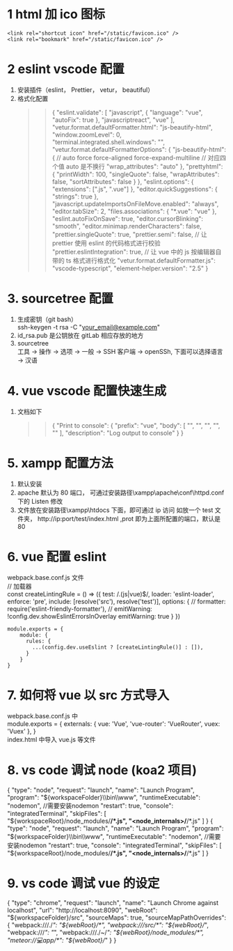 # 1 html 加 ico 图标

    <link rel="shortcut icon" href="/static/favicon.ico" />
    <link rel="bookmark" href="/static/favicon.ico" />

# 2 eslint vscode 配置

1.  安装插件（eslint， Prettier， vetur， beautiful）
2.  格式化配置
    > > {
    > > "eslint.validate": [
        "javascript",
        {
          "language": "vue",
          "autoFix": true
        },
        "javascriptreact",
        "vue"
    ],
    "vetur.format.defaultFormatter.html": "js-beautify-html",
    "window.zoomLevel": 0,
    "terminal.integrated.shell.windows": "",
    "vetur.format.defaultFormatterOptions": {
    "js-beautify-html": {
    // auto force force-aligned force-expand-multiline
    // 对应四个值 auto 是不换行
    "wrap_attributes": "auto"
    },
    "prettyhtml": {
    "printWidth": 100,
    "singleQuote": false,
    "wrapAttributes": false,
    "sortAttributes": false
    }
    },
    "eslint.options": {
    "extensions": [".js", ".vue"]
    },
    "editor.quickSuggestions": {
    "strings": true
    },
    "javascript.updateImportsOnFileMove.enabled": "always",
    "editor.tabSize": 2,
    "files.associations": {
    "\*.vue": "vue"
    },
    "eslint.autoFixOnSave": true,
    "editor.cursorBlinking": "smooth",
    "editor.minimap.renderCharacters": false,
    "prettier.singleQuote": true,
    "prettier.semi": false,
    // 让 prettier 使用 eslint 的代码格式进行校验
    "prettier.eslintIntegration": true,
    // 让 vue 中的 js 按编辑器自带的 ts 格式进行格式化
    "vetur.format.defaultFormatter.js": "vscode-typescript",
    "element-helper.version": "2.5"
    }

# 3. sourcetree 配置

1. 生成密钥（git bash）<br>
   ssh-keygen -t rsa -C "your_email@example.com"
2. id_rsa.pub 是公钥放在 gitLab 相应存放的地方
3. sourcetree <br>
   工具 -> 操作 -> 选项 -> 一般 -> SSH 客户端 -> openSSh, 下面可以选择语言 -> 汉语

# 4. vue vscode 配置快速生成

1.  文档如下
    > > {
    > > "Print to console": {
        "prefix": "vue",
        "body": [
          "<!-- $0 -->",
          "<template>",
          "  <div></div>",
          "</template>",
          "",
          "<script>",
          "export default {",
          "  name: '',",
          "  data () {",
          "    return {",
          "    };",
          "  },",
          "",
          "  components: {},",
          "",
          "  computed: {},",
          "",
          "  mounted() {",
          "",
          "  },",
          "",
          "  methods: {}",
          "}",
          "",
          "</script>",
          "<style lang='scss' scoped>",
          "</style>"
        ],
        "description": "Log output to console"
    }
    }

# 5. xampp 配置方法

1. 默认安装
2. apache 默认为 80 端口， 可通过安装路径\xampp\apache\conf\httpd.conf 下的 Listen 修改
3. 文件放在安装路径\xampp\htdocs 下面，即可通过 ip 访问 如放一个 test 文件夹， http://ip:port/test/index.html ,prot 即为上面所配置的端口，默认是 80

# 6. vue 配置 eslint

webpack.base.conf.js 文件<br>
// 加载器<br>
const createLintingRule = () => ({
test: /\.(js|vue)\$/,
loader: 'eslint-loader',
enforce: 'pre',
include: [resolve('src'), resolve('test')],
options: {
// formatter: require('eslint-friendly-formatter'),
// emitWarning: !config.dev.showEslintErrorsInOverlay
emitWarning: true
}
})

    module.exports = {
        module: {
          rules: {
            ...(config.dev.useEslint ? [createLintingRule()] : []),
          }
        }
    }

# 7. 如何将 vue 以 src 方式导入

webpack.base.conf.js 中<br>
module.exports = {
externals: {
vue: 'Vue',
'vue-router': 'VueRouter',
vuex: 'Vuex'
},
}<br>
index.html 中导入 vue.js 等文件

# 8. vs code 调试 node (koa2 项目)

{
"type": "node",
"request": "launch",
"name": "Launch Program",
"program": "${workspaceFolder}\\bin\\www",
      "runtimeExecutable": "nodemon",  //需要安装nodemon
      "restart": true,
      "console": "integratedTerminal",
      "skipFiles": [
        "${workspaceRoot}/node_modules/**/\*.js",
"<node_internals>/**/\*.js"
]
}
{
"type": "node",
"request": "launch",
"name": "Launch Program",
"program": "${workspaceFolder}\\bin\\www",
      "runtimeExecutable": "nodemon",  //需要安装nodemon
      "restart": true,
      "console": "integratedTerminal",
      "skipFiles": [
        "${workspaceRoot}/node_modules/**/\*.js",
"<node_internals>/**/\*.js"
]
}
# 9. vs code 调试 vue 的设定
{
      "type": "chrome",
      "request": "launch",
      "name": "Launch Chrome against localhost",
      "url": "http://localhost:8090",
      "webRoot": "${workspaceFolder}/src",
      "sourceMaps": true,
      "sourceMapPathOverrides": {
        "webpack:///./*": "${webRoot}/*",
        "webpack:///src/*": "${webRoot}/*",
        "webpack:///*": "*",
        "webpack:///./~/*": "${webRoot}/node_modules/*",
        "meteor://💻app/*": "${webRoot}/*"
      }
    }
